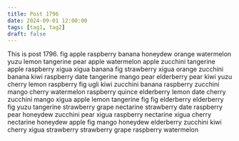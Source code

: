 ```yaml
---
title: Post 1796
date: 2024-09-01 12:00:00
tags: [tag1, tag2]
draft: false
---
```

This is post 1796.
fig
apple
raspberry
banana
honeydew
orange
watermelon
yuzu
lemon
tangerine
pear
apple
watermelon
apple
zucchini
tangerine
apple
raspberry
xigua
xigua
banana
fig
strawberry
xigua
orange
zucchini
banana
kiwi
raspberry
date
tangerine
mango
pear
elderberry
pear
kiwi
yuzu
cherry
lemon
raspberry
fig
ugli
kiwi
zucchini
banana
raspberry
zucchini
mango
cherry
watermelon
raspberry
quince
elderberry
lemon
date
cherry
zucchini
mango
xigua
apple
lemon
tangerine
fig
fig
elderberry
elderberry
fig
yuzu
tangerine
strawberry
grape
nectarine
strawberry
date
raspberry
pear
honeydew
zucchini
pear
xigua
raspberry
nectarine
xigua
cherry
nectarine
honeydew
apple
fig
mango
honeydew
elderberry
zucchini
kiwi
cherry
xigua
strawberry
strawberry
grape
raspberry
watermelon
